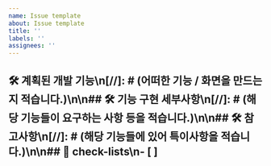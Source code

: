 ```yaml
---
name: Issue template
about: Issue template
title: ''
labels: ''
assignees: ''
---
```

## 🛠️ 계획된 개발 기능\n[//]: # (어떠한 기능 / 화면을 만드는지 적습니다.)\n\n## 🛠 기능 구현 세부사항\n[//]: # (해당 기능들이 요구하는 사항 등을 적습니다.)\n\n## 🛠 참고사항\n[//]: # (해당 기능들에 있어 특이사항을 적습니다.)\n\n## 📝 check-lists\n- [ ]